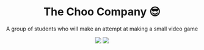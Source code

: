 <h1 align="center"> The Choo Company 😎</h1>
<p align="center">A group of students who will make an attempt at making a small video game</p>
<p align="center">
  <img src="https://img.shields.io/badge/.NET-512BD4?style=for-the-badge&logo=dotnet&logoColor=white">
  <img src="https://img.shields.io/badge/Unity-100000?style=for-the-badge&logo=unity&logoColor=white">
</p>
